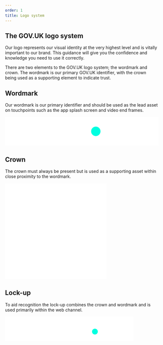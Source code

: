 ```yaml
---
order: 1
title: Logo system
---
```


## The GOV.UK logo system

Our logo represents our visual identity at the very highest level and is vitally important to our brand. This guidance will give you the confidence and knowledge you need to use it correctly.

There are two elements to the GOV.UK logo system; the wordmark and crown. The wordmark is our primary GOV.UK identifier, with the crown being used as a supporting element to indicate trust.

## Wordmark

Our wordmark is our primary identifier and should be used as the lead asset on touchpoints such as the app splash screen and video end frames.

![TODO](./logo-elements/wordmark.svg)

## Crown

The crown must always be present but is used as a supporting asset within close proximity to the wordmark.

![TODO](./logo-elements/crown.svg)

## Lock-up

To aid recognition the lock-up combines the crown and wordmark and is used primarily within the web channel.

![TODO](./logo-elements/lockup.svg)
